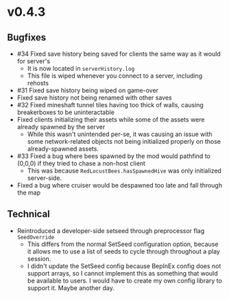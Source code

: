 # v0.4.3


## Bugfixes
 - #34 Fixed save history being saved for clients the same way as it would for server's 
   - It is now located in `serverHistory.log`
   - This file is wiped whenever you connect to a server, including rehosts
 - #31 Fixed save history being wiped on game-over
 - Fixed save history not being renamed with other saves
 - #32 Fixed mineshaft tunnel tiles having too thick of walls, causing breakerboxes to be uninteractable
 - Fixed clients initializing their assets while some of the assets were already spawned by the server
   - While this wasn't unintended per-se, it was causing an issue with some network-related objects not being initialized properly on those already-spawned assets. 
 - #33 Fixed a bug where bees spawned by the mod would pathfind to (0,0,0) if they tried to chase a non-host client
   - This was because `RedLocustBees.hasSpawnedHive` was only initialized server-side. 
 - Fixed a bug where cruiser would be despawned too late and fall through the map

## Technical
 - Reintroduced a developer-side setseed through preprocessor flag `SeedOverride`
   - This differs from the normal SetSeed configuration option, because it allows me to use a list of seeds to cycle through throughout a play session. 
   - I didn't update the SetSeed config because BepInEx config does not support arrays, so I cannot implement this as something that would be available to users. I would have to create my own config library to support it. Maybe another day. 